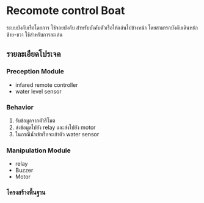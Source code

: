 #  Recomote control Boat
ระบบบังคับเรือโดยการ ใช้จอยบังคับ สำหรับบังคับตัวเรือให้แล่นไปข้างหน้า โดยสามารถบังคับเดินหน้า ซ้าย-ขวา ใช้สำหรับการละเล่น
## รายละเอียดโปรเจค
 ### Preception Module
 - infared remote controller
 - water level sensor
 ### Behavior 
 1. รับข้อมูลจากตัวรีโมต 
 2. ส่งข้อมูลไปยัง relay และส่งไปยัง motor
 3. ในกรณีนํ้าเข้าเรือจะเข้าตัว water sensor
 ### Manipulation Module
 - relay 
 - Buzzer 
 - Motor
 ### โครงสร้างพื้นฐาน
 
